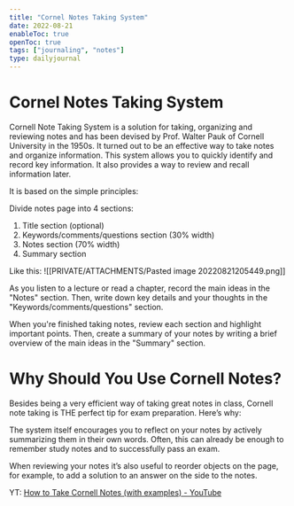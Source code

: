```yaml
---
title: "Cornel Notes Taking System"
date: 2022-08-21
enableToc: true
openToc: true
tags: ["journaling", "notes"]
type: dailyjournal
---
```


# Cornel Notes Taking System

Cornell Note Taking System is a solution for taking, organizing and reviewing notes and has been devised by Prof. Walter Pauk of Cornell University in the 1950s. It turned out to be an effective way to take notes and organize information. This system allows you to quickly identify and record key information. It also provides a way to review and recall information later.

It is based on the simple principles:

Divide notes page into 4 sections:
1. Title section (optional)
2. Keywords/comments/questions section (30% width)
3. Notes section (70% width)
4. Summary section

Like this:
![[PRIVATE/ATTACHMENTS/Pasted image 20220821205449.png]]

As you listen to a lecture or read a chapter, record the main ideas in the "Notes" section. Then, write down key details and your thoughts in the "Keywords/comments/questions" section.

When you're finished taking notes, review each section and highlight important points. Then, create a summary of your notes by writing a brief overview of the main ideas in the "Summary" section.

# Why Should You Use Cornell Notes?

Besides being a very efficient way of taking great notes in class, Cornell note taking is THE perfect tip for exam preparation. Here’s why:

The system itself encourages you to reflect on your notes by actively summarizing them in their own words. Often, this can already be enough to remember study notes and to successfully pass an exam.

When reviewing your notes it’s also useful to reorder objects on the page, for example, to add a solution to an answer on the side to the notes.

YT:
[How to Take Cornell Notes (with examples) - YouTube](https://www.youtube.com/watch?v=OcWfXWM4kco)